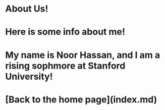 <h1>About Us!<h1>

Here is some info about me!
<h1>My name is Noor Hassan, and I am a rising sophmore at Stanford University!<h1>
[Back to the home page](index.md)
